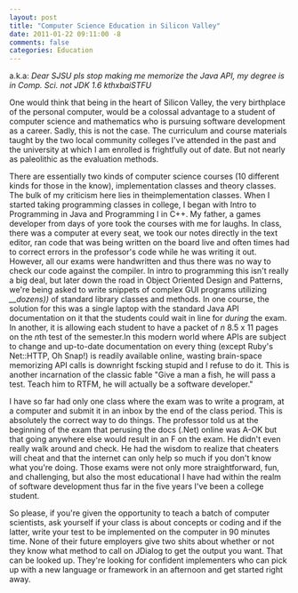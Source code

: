 ```yaml
---
layout: post
title: "Computer Science Education in Silicon Valley"
date: 2011-01-22 09:11:00 -8
comments: false
categories: Education
---
```


a.k.a: *Dear SJSU pls stop making me memorize the Java API, my degree is in
Comp. Sci. not JDK 1.6 kthxbaiSTFU*

One would think that being in the heart of Silicon Valley, the very birthplace
of the personal computer, would be a colossal advantage to a student of computer
science and mathematics who is pursuing software development as a career. Sadly,
this is not the case. The curriculum and course materials taught by the two
local community colleges I've attended in the past and the university at which I
am enrolled is frightfully out of date. But not nearly as paleolithic as the
evaluation methods.

There are essentially two kinds of computer science courses (10 different kinds
for those in the know), implementation classes and theory classes. The bulk of
my criticism here lies in theimplementation classes. When I started taking
programming classes in college, I began with Intro to Programming in Java and
Programming I in C++. My father, a games developer from days of yore took the
courses with me for laughs. In class, there was a computer at every seat, we
took our notes directly in the text editor, ran code that was being written on
the board live and often times had to correct errors in the professor's code
while he was writing it out. However, all our exams were handwritten and thus
there was no way to check our code against the compiler. In intro to programming
this isn't really a big deal, but later down the road in Object Oriented Design
and Patterns, we're being asked to write snippets of complex GUI programs
utilizing *__dozens))* of standard library classes and methods. In one course,
the solution for this was a single laptop with the standard Java API
documentation on it that the students could wait in line for *during* the exam.
In another, it is allowing each student to have a packet of *n* 8.5 x 11 pages
on the *n*th test of the semester.In this modern world where APIs are subject to
change and up-to-date documentation on every thing (except Ruby's Net::HTTP,
Oh Snap!) is readily available online, wasting brain-space memorizing API calls
is downright fscking stupid and I refuse to do it. This is another incarnation
of the classic fable "Give a man a fish, he will pass a test. Teach him to RTFM,
he will actually be a software developer."

I have so far had only one class where the exam was to write a program, at a
computer and submit it in an inbox by the end of the class period. This is
absolutely the correct way to do things. The professor told us at the beginning
of the exam that perusing the docs (.Net) online was A-OK but that going
anywhere else would result in an F on the exam. He didn't even really walk
around and check. He had the wisdom to realize that cheaters will cheat and that
the internet can only help so much if you don't know what you're doing. Those
exams were not only more straightforward, fun, and challenging, but also the
most educational I have had within the realm of software development thus far
in the five years I've been a college student.

So please, if you're given the opportunity to teach a batch of computer
scientists, ask yourself if your class is about concepts or coding and if the
latter, write your test to be implemented on the computer in 90 minutes time.
None of their future employers give two shits about whether or not they know
what method to call on JDialog to get the output you want. That can be looked
up. They're looking for confident implementers who can pick up with a new
language or framework in an afternoon and get started right away.
